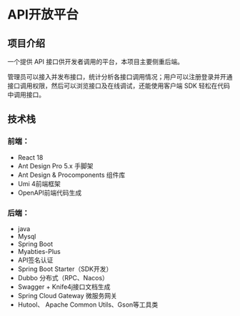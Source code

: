 # API开放平台

## 项目介绍

一个提供 API 接口供开发者调用的平台，本项目主要侧重后端。

 管理员可以接入并发布接口，统计分析各接口调用情况；用户可以注册登录并开通接口调用权限，然后可以浏览接口及在线调试，还能使用客户端 SDK 轻松在代码中调用接口。



## 技术栈

### 前端：

* React 18
* Ant Design Pro 5.x 手脚架
* Ant Design & Procomponents 组件库
* Umi 4前端框架
* OpenAPI前端代码生成

### 后端：

* java
* Mysql
* Spring Boot
* Myabties-Plus
* API签名认证
* Spring Boot Starter（SDK开发）
* Dubbo 分布式（RPC、Nacos）
* Swagger + Knife4j接口文档生成
* Spring Cloud Gateway 微服务网关
* Hutool、 Apache Common Utils、Gson等工具类
